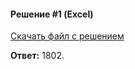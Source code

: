 #### Решение #1 (Excel)

[Скачать файл с решением](https://github.com/Thundiverter/infege2022/raw/main/repofiles/25009665_09_sol.xls)

**Ответ:** 1802.
